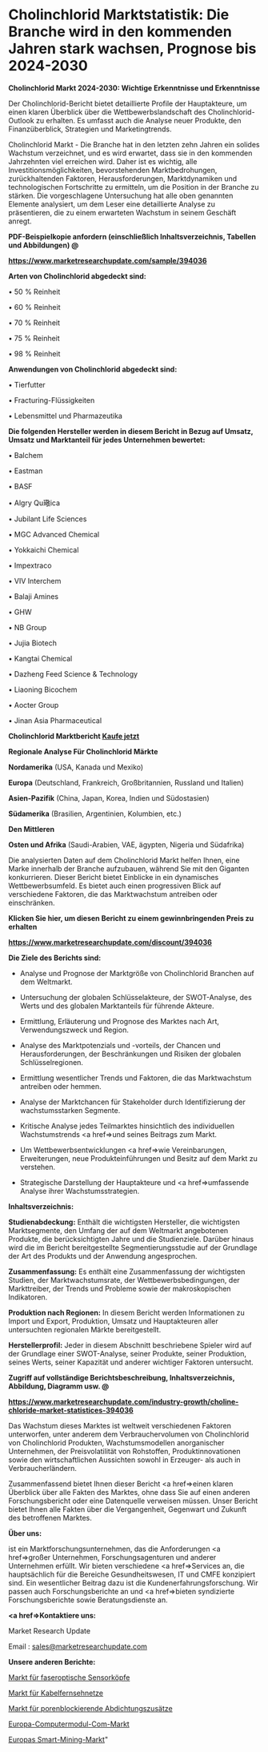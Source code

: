 # Cholinchlorid Marktstatistik: Die Branche wird in den kommenden Jahren stark wachsen, Prognose bis 2024-2030

<strong>Cholinchlorid Markt 2024-2030: Wichtige Erkenntnisse und Erkenntnisse</strong>

Der Cholinchlorid-Bericht bietet detaillierte Profile der Hauptakteure, um einen klaren Überblick über die Wettbewerbslandschaft des Cholinchlorid-Outlook zu erhalten. Es umfasst auch die Analyse neuer Produkte, den Finanzüberblick, Strategien und Marketingtrends.

Cholinchlorid Markt - Die Branche hat in den letzten zehn Jahren ein solides Wachstum verzeichnet, und es wird erwartet, dass sie in den kommenden Jahrzehnten viel erreichen wird. Daher ist es wichtig, alle Investitionsmöglichkeiten, bevorstehenden Marktbedrohungen, zurückhaltenden Faktoren, Herausforderungen, Marktdynamiken und technologischen Fortschritte zu ermitteln, um die Position in der Branche zu stärken. Die vorgeschlagene Untersuchung hat alle oben genannten Elemente analysiert, um dem Leser eine detaillierte Analyse zu präsentieren, die zu einem erwarteten Wachstum in seinem Geschäft anregt.



<strong><b>PDF-Beispielkopie anfordern (einschließlich Inhaltsverzeichnis, Tabellen und Abbildungen) @ </b></strong>

<strong><a href=https://www.marketresearchupdate.com/sample/394036>

<strong>https://www.marketresearchupdate.com/sample/394036</u></a></strong></strong>



<strong>Arten von Cholinchlorid abgedeckt sind:</strong>

• 50 % Reinheit

• 60 % Reinheit

• 70 % Reinheit

• 75 % Reinheit

• 98 % Reinheit



<strong>Anwendungen von Cholinchlorid abgedeckt sind:</strong>

• Tierfutter

• Fracturing-Flüssigkeiten

• Lebensmittel und Pharmazeutika



<strong>Die folgenden Hersteller werden in diesem Bericht in Bezug auf Umsatz, Umsatz und Marktanteil für jedes Unternehmen bewertet:</strong>

• Balchem

• Eastman

• BASF

• Algry Qu璥ica

• Jubilant Life Sciences

• MGC Advanced Chemical

• Yokkaichi Chemical

• Impextraco

• VIV Interchem

• Balaji Amines

• GHW

• NB Group

• Jujia Biotech

• Kangtai Chemical

• Dazheng Feed Science & Technology

• Liaoning Bicochem

• Aocter Group

• Jinan Asia Pharmaceutical



<strong>Cholinchlorid Marktbericht <a href=https://www.marketresearchupdate.com/buynow/394036>Kaufe jetzt</a></strong>



<strong>Regionale Analyse Für Cholinchlorid Märkte</strong>



<strong>Nordamerika</strong> (USA, Kanada und Mexiko)



<strong>Europa</strong> (Deutschland, Frankreich, Großbritannien, Russland und Italien)



<strong>Asien-Pazifik</strong> (China, Japan, Korea, Indien und Südostasien)



<strong>Südamerika</strong> (Brasilien, Argentinien, Kolumbien, etc.)



<strong>Den Mittleren</strong> 

<strong>Osten und Afrika</strong> (Saudi-Arabien, VAE, ägypten, Nigeria und Südafrika)

Die analysierten Daten auf dem Cholinchlorid Markt helfen Ihnen, eine Marke innerhalb der Branche aufzubauen, während Sie mit den Giganten konkurrieren. Dieser Bericht bietet Einblicke in ein dynamisches Wettbewerbsumfeld. Es bietet auch einen progressiven Blick auf verschiedene Faktoren, die das Marktwachstum antreiben oder einschränken.



<strong>Klicken Sie hier, um diesen Bericht zu einem gewinnbringenden Preis zu erhalten
</strong>

<strong><a href=https://www.marketresearchupdate.com/discount/394036>https://www.marketresearchupdate.com/discount/394036</b></u></strong></a>



<strong>Die Ziele des Berichts sind:</strong>

- Analyse und Prognose der Marktgröße von Cholinchlorid Branchen auf dem Weltmarkt.

- Untersuchung der globalen Schlüsselakteure, der SWOT-Analyse, des Werts und des globalen Marktanteils für führende Akteure.

- Ermittlung, Erläuterung und Prognose des Marktes nach Art, Verwendungszweck und Region.

- Analyse des Marktpotenzials und -vorteils, der Chancen und Herausforderungen, der Beschränkungen und Risiken der globalen Schlüsselregionen.

- Ermittlung wesentlicher Trends und Faktoren, die das Marktwachstum antreiben oder hemmen.

- Analyse der Marktchancen für Stakeholder durch Identifizierung der wachstumsstarken Segmente.

- Kritische Analyse jedes Teilmarktes hinsichtlich des individuellen Wachstumstrends <a href=>und</a> seines Beitrags zum Markt.

- Um Wettbewerbsentwicklungen <a href=>wie</a> Vereinbarungen, Erweiterungen, neue Produkteinführungen und Besitz auf dem Markt zu verstehen.

- Strategische Darstellung der Hauptakteure und <a href=>umfas</a>sende Analyse ihrer Wachstumsstrategien.



<strong>Inhaltsverzeichnis:</strong>



<strong>Studienabdeckung:</strong> Enthält die wichtigsten Hersteller, die wichtigsten Marktsegmente, den Umfang der auf dem Weltmarkt angebotenen Produkte, die berücksichtigten Jahre und die Studienziele. Darüber hinaus wird die im Bericht bereitgestellte Segmentierungsstudie auf der Grundlage der Art des Produkts und der Anwendung angesprochen.



<strong>Zusammenfassung:</strong> Es enthält eine Zusammenfassung der wichtigsten Studien, der Marktwachstumsrate, der Wettbewerbsbedingungen, der Markttreiber, der Trends und Probleme sowie der makroskopischen Indikatoren.



<strong>Produktion nach Regionen:</strong> In diesem Bericht werden Informationen zu Import und Export, Produktion, Umsatz und Hauptakteuren aller untersuchten regionalen Märkte bereitgestellt.



<strong>Herstellerprofil:</strong> Jeder in diesem Abschnitt beschriebene Spieler wird auf der Grundlage einer SWOT-Analyse, seiner Produkte, seiner Produktion, seines Werts, seiner Kapazität und anderer wichtiger Faktoren untersucht.



<strong><b>Zugriff auf vollständige Berichtsbeschreibung, Inhaltsverzeichnis, Abbildung, Diagramm usw. @ </b></strong>

<strong><a href=https://www.marketresearchupdate.com/industry-growth/choline-chloride-market-statistices-394036>https://www.marketresearchupdate.com/industry-growth/choline-chloride-market-statistices-394036</a></strong>

Das Wachstum dieses Marktes ist weltweit verschiedenen Faktoren unterworfen, unter anderem dem Verbrauchervolumen von Cholinchlorid von Cholinchlorid Produkten, Wachstumsmodellen anorganischer Unternehmen, der Preisvolatilität von Rohstoffen, Produktinnovationen sowie den wirtschaftlichen Aussichten sowohl in Erzeuger- als auch in Verbraucherländern.

Zusammenfassend bietet Ihnen dieser Bericht <a href=>einen</a> klaren Überblick über alle Fakten des Marktes, ohne dass Sie auf einen anderen Forschungsbericht oder eine Datenquelle verweisen müssen. Unser Bericht bietet Ihnen alle Fakten über die Vergangenheit, Gegenwart und Zukunft des betroffenen Marktes.



<strong>Über uns:</strong>

 ist ein Marktforschungsunternehmen, das die Anforderungen <a href=>großer</a> Unternehmen, Forschungsagenturen und anderer Unternehmen erfüllt. Wir bieten verschiedene <a href=>Services</a> an, die hauptsächlich für die Bereiche Gesundheitswesen, IT und CMFE konzipiert sind. Ein wesentlicher Beitrag dazu ist die Kundenerfahrungsforschung. Wir passen auch Forschungsberichte an und <a href=>bieten</a> syndizierte Forschungsberichte sowie Beratungsdienste an.



<strong><a href=>Kontaktiere uns:</a></strong>

Market Research Update

Email : sales@marketresearchupdate.com



<strong>Unsere anderen Berichte:</strong>

<a href=https://www.linkedin.com/pulse/fiber-optic-sensor-heads-market-latest-report>Markt für faseroptische Sensorköpfe</a>

<a href=https://www.linkedin.com/pulse/cable-television-networks-market-2023-analysis>Markt für Kabelfernsehnetze</a>

<a href=https://www.linkedin.com/pulse/pore-blocking-waterproofing-admixture-market>Markt für porenblockierende Abdichtungszusätze</a>

<a href=https://www.linkedin.com/pulse/europe-computer-module-com-market-2023-2030-coverage-overview>Europa-Computermodul-Com-Markt</a>

<a href=https://www.linkedin.com/pulse/europe-smart-mining-market-2023-thriving-tremendous>Europas Smart-Mining-Markt</a>"
